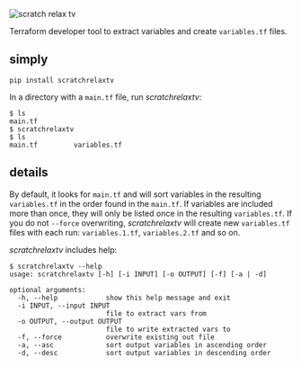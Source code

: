 ![scratch relax tv](https://github.com/YakDriver/scratchrelaxtv/raw/master/assets/srt.gif "Extract HCL Vars")

Terraform developer tool to extract variables and create `variables.tf` files.


## simply

```
pip install scratchrelaxtv
```

In a directory with a `main.tf` file, run *scratchrelaxtv*:

```console
$ ls
main.tf
$ scratchrelaxtv
$ ls
main.tf			variables.tf
```

## details

By default, it looks for `main.tf` and will sort variables in the resulting `variables.tf` in the order found in the `main.tf`. If variables are included more than once, they will only be listed once in the resulting `variables.tf`. If you do not `--force` overwriting, *scratchrelaxtv* will create new `variables.tf` files with each run: `variables.1.tf`, `variables.2.tf` and so on.

*scratchrelaxtv* includes help:

```console
$ scratchrelaxtv --help
usage: scratchrelaxtv [-h] [-i INPUT] [-o OUTPUT] [-f] [-a | -d]

optional arguments:
  -h, --help            show this help message and exit
  -i INPUT, --input INPUT
                        file to extract vars from
  -o OUTPUT, --output OUTPUT
                        file to write extracted vars to
  -f, --force           overwrite existing out file
  -a, --asc             sort output variables in ascending order
  -d, --desc            sort output variables in descending order
```

